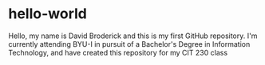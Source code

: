# hello-world

Hello, my name is David Broderick and this is my first GitHub repository.
I'm currently attending BYU-I in pursuit of a Bachelor's Degree in Information Technology, and have created this repository for my CIT 230 class
